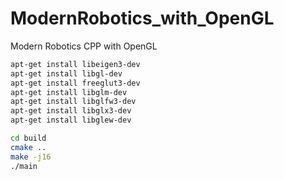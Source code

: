 # ModernRobotics_with_OpenGL
Modern Robotics CPP with OpenGL
```bash
apt-get install libeigen3-dev
apt-get install libgl-dev
apt-get install freeglut3-dev
apt-get install libglm-dev
apt-get install libglfw3-dev
apt-get install libglx3-dev
apt-get install libglew-dev

```

```bash
cd build
cmake ..
make -j16
./main
```

